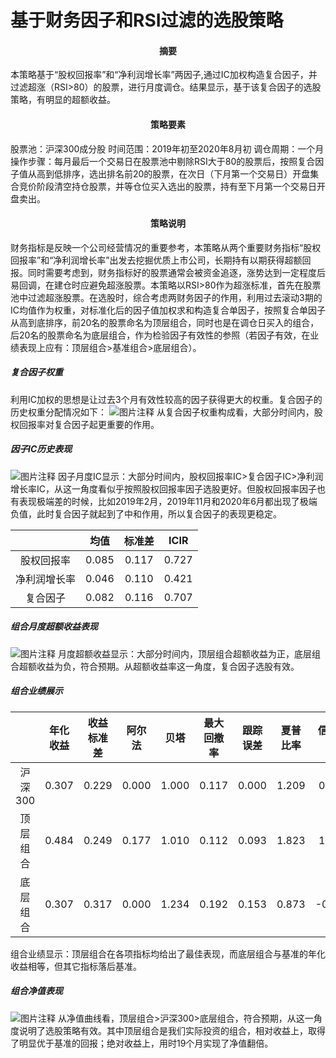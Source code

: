 # 基于财务因子和RSI过滤的选股策略

#### <center>**摘要**</center>

​		本策略基于“股权回报率”和“净利润增长率”两因子,通过IC加权构造复合因子，并过滤超涨（RSI>80）的股票，进行月度调仓。结果显示，基于该复合因子的选股策略，有明显的超额收益。

#### <center>**策略要素**</center>

股票池：沪深300成分股
时间范围：2019年初至2020年8月初
调仓周期：一个月
操作步骤：每月最后一个交易日在股票池中剔除RSI大于80的股票后，按照复合因子值从高到低排序，选出排名前20的股票，在次日（下月第一个交易日）开盘集合竞价阶段清空持仓股票，并等仓位买入选出的股票，持有至下月第一个交易日开盘卖出。

#### <center>**策略说明**</center>

​		财务指标是反映一个公司经营情况的重要参考，本策略从两个重要财务指标“股权回报率”和“净利润增长率”出发去挖掘优质上市公司，长期持有以期获得超额回报。同时需要考虑到，财务指标好的股票通常会被资金追逐，涨势达到一定程度后易回调，在建仓时应避免超涨股票。本策略以RSI>80作为超涨标准，首先在股票池中过滤超涨股票。在选股时，综合考虑两财务因子的作用，利用过去滚动3期的IC均值作为权重，对标准化后的因子值加权求和构造复合单因子，按照复合单因子从高到底排序，前20名的股票命名为顶层组合，同时也是在调仓日买入的组合，后20名的股票命名为底层组合，作为检验因子有效性的参照（若因子有效，在业绩表现上应有：顶层组合>基准组合>底层组合）。

##### **复合因子权重**

​		利用IC加权的思想是让过去3个月有效性较高的因子获得更大的权重。复合因子的历史权重分配情况如下：
![图片注释](http://storage-uqer.datayes.com/5cad86f5a7a3a201261ac4a5/6c741ed2-f272-11ea-8043-0242ac140002)
​		从复合因子权重构成看，大部分时间内，股权回报率对复合因子起更重要的作用。

##### **因子IC历史表现**
![图片注释](http://storage-uqer.datayes.com/5cad86f5a7a3a201261ac4a5/7d5f7d40-f272-11ea-8043-0242ac140002)
​		因子月度IC显示：大部分时间内，股权回报率IC>复合因子IC>净利润增长率IC，从这一角度看似乎按照股权回报率因子选股更好。但股权回报率因子也有表现极端差的时候，比如2019年2月，2019年11月和2020年6月都出现了极端负值，此时复合因子就起到了中和作用，所以复合因子的表现更稳定。

|              | 均值  | 标准差 | ICIR  |
| :----------: | :---: | :----: | :---: |
|  股权回报率  | 0.085 | 0.117  | 0.727 |
| 净利润增长率 | 0.046 | 0.110  | 0.421 |
|   复合因子   | 0.082 | 0.116  | 0.707 |

##### **组合月度超额收益表现**
![图片注释](http://storage-uqer.datayes.com/5cad86f5a7a3a201261ac4a5/87f9ee70-f272-11ea-b806-0242ac140003)
​		月度超额收益显示：大部分时间内，顶层组合超额收益为正，底层组合超额收益为负，符合预期。从超额收益率这一角度，复合因子选股有效。

##### **组合业绩展示**

|          | 年化收益 | 收益标准差 | 阿尔法 | 贝塔  | 最大回撤率 | 跟踪误差 | 夏普比率 | 信息比率 |
| :------: | :------: | :--------: | :----: | :---: | :--------: | :------: | :------: | :------: |
| 沪深300  |  0.307   |   0.229    | 0.000  | 1.000 |   0.117    |  0.000   |  1.209   |  0.000   |
| 顶层组合 |  0.484   |   0.249    | 0.177  | 1.010 |   0.112    |  0.093   |  1.823   |  1.907   |
| 底层组合 |  0.307   |   0.317    | 0.000  | 1.234 |   0.192    |  0.153   |  0.873   |  -0.001  |

​		组合业绩显示：顶层组合在各项指标均给出了最佳表现，而底层组合与基准的年化收益相等，但其它指标落后基准。

##### **组合净值表现**
![图片注释](http://storage-uqer.datayes.com/5cad86f5a7a3a201261ac4a5/92a357d0-f272-11ea-8043-0242ac140002)
​		从净值曲线看，顶层组合>沪深300>底层组合，符合预期，从这一角度说明了选股策略有效。其中顶层组合是我们实际投资的组合，相对收益上，取得了明显优于基准的回报；绝对收益上，用时19个月实现了净值翻倍。
